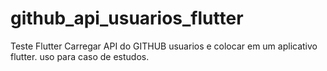 # github_api_usuarios_flutter
Teste Flutter Carregar API do GITHUB usuarios e colocar em um aplicativo flutter. uso para caso de estudos.
